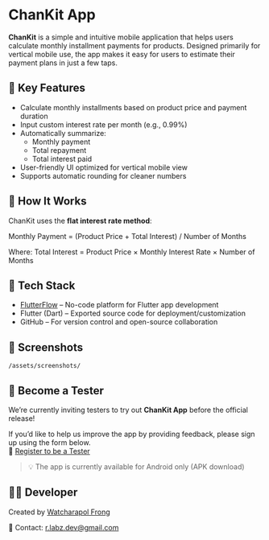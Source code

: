# ChanKit App

**ChanKit** is a simple and intuitive mobile application that helps users calculate monthly installment payments for products. Designed primarily for vertical mobile use, the app makes it easy for users to estimate their payment plans in just a few taps.

## 📱 Key Features

- Calculate monthly installments based on product price and payment duration
- Input custom interest rate per month (e.g., 0.99%)
- Automatically summarize:
  - Monthly payment
  - Total repayment
  - Total interest paid
- User-friendly UI optimized for vertical mobile view
- Supports automatic rounding for cleaner numbers

## 🧮 How It Works

ChanKit uses the **flat interest rate method**:

Monthly Payment = (Product Price + Total Interest) / Number of Months

Where: Total Interest = Product Price × Monthly Interest Rate × Number of Months


## 🚀 Tech Stack

- [FlutterFlow](https://flutterflow.io/) – No-code platform for Flutter app development
- Flutter (Dart) – Exported source code for deployment/customization
- GitHub – For version control and open-source collaboration

## 📸 Screenshots

`/assets/screenshots/`

## 🧪 Become a Tester

We’re currently inviting testers to try out **ChanKit App** before the official release!

If you’d like to help us improve the app by providing feedback, please sign up using the form below.  
📝 [Register to be a Tester](https://docs.google.com/forms/d/e/1FAIpQLSf2wcWIrjpzv0SFRqJ2RTw8oeMBmMPu0Y2SBSRkKP-5DyO6Ag/viewform?usp=dialog)

> 💡 The app is currently available for Android only (APK download)


## 🙋‍♂️ Developer
Created by [Watcharapol Frong](https://frongwatcharapol.com)

📧 Contact: r.labz.dev@gmail.com


